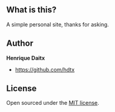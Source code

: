 ## What is this?

A simple personal site, thanks for asking.

## Author

**Henrique Daitx**
- <https://github.com/hdtx>

## License

Open sourced under the [MIT license](LICENSE.md).